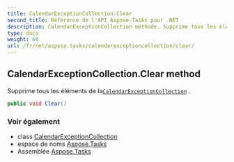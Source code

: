 ```yaml
---
title: CalendarExceptionCollection.Clear
second_title: Référence de l'API Aspose.Tasks pour .NET
description: CalendarExceptionCollection méthode. Supprime tous les éléments de laCalendarExceptionCollection .
type: docs
weight: 60
url: /fr/net/aspose.tasks/calendarexceptioncollection/clear/
---
```

## CalendarExceptionCollection.Clear method

Supprime tous les éléments de la[`CalendarExceptionCollection`](../) .

```csharp
public void Clear()
```

### Voir également

* class [CalendarExceptionCollection](../)
* espace de noms [Aspose.Tasks](../../calendarexceptioncollection/)
* Assemblée [Aspose.Tasks](../../../)


